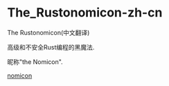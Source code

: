 # The_Rustonomicon-zh-cn

The Rustonomicon(中文翻译)

高级和不安全Rust编程的黑魔法.

昵称"the Nomicon".

[nomicon](https://github.com/rust-lang-nursery/nomicon)

